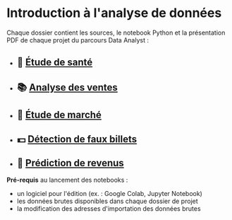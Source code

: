 # Introduction à l'analyse de données

Chaque dossier contient les sources, le notebook Python et la présentation PDF de chaque projet du parcours Data Analyst :

- ## 🌾 [Étude de santé](https://github.com/gllmfrnr/openclassrooms/blob/master/etude-sante/etude-sante.ipynb)
- ## 📚 [Analyse des ventes](https://github.com/gllmfrnr/openclassrooms/blob/master/analyse-ventes/analyse-ventes.ipynb)
- ## 🐔 [Étude de marché](https://github.com/gllmfrnr/openclassrooms/blob/master/etude-marche/etude-marche.ipynb)
- ## 💵 [Détection de faux billets](https://github.com/gllmfrnr/openclassrooms/blob/master/detection-faux-billets/detection-faux-billets.ipynb)
- ## 🔮 [Prédiction de revenus](https://github.com/gllmfrnr/openclassrooms/blob/master/prediction-revenus/prediction-revenus.ipynb)



**Pré-requis** au lancement des notebooks :

- un logiciel pour l'édition (ex. : Google Colab, Jupyter Notebook)
- les données brutes disponibles dans chaque dossier de projet
- la modification des adresses d'importation des données brutes
